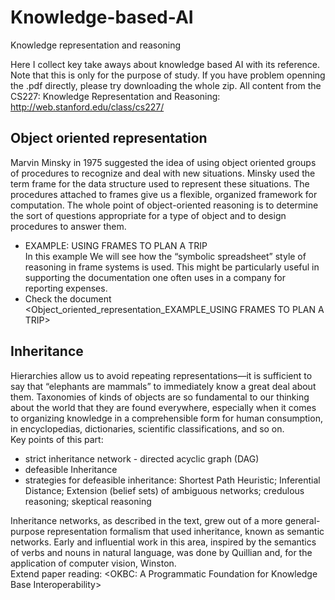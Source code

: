 # Knowledge-based-AI
Knowledge representation and reasoning

Here I collect key take aways about knowledge based AI with its reference. Note that this is only for the purpose of study. If you have problem openning the .pdf directly, please try downloading the whole zip. All content from the CS227: Knowledge Representation and Reasoning: http://web.stanford.edu/class/cs227/ 

## Object oriented representation 
Marvin Minsky in 1975 suggested the idea of using object oriented groups of procedures to recognize and deal with new situations. Minsky used the term frame for the data structure used to represent these situations. The procedures attached to frames give us a flexible, organized framework for computation. The whole point of object-oriented reasoning is to determine the sort of questions appropriate for a type of object and to design procedures to answer them. <br>
* EXAMPLE: USING FRAMES TO PLAN A TRIP <br>
In this example We will see how the “symbolic spreadsheet” style of reasoning in frame systems is used. This might be particularly useful in supporting the documentation one often uses in a company for reporting expenses. <br>
* Check the document <Object_oriented_representation_EXAMPLE_USING FRAMES TO PLAN A TRIP>

## Inheritance
Hierarchies allow us to avoid repeating representations—it is sufficient to say that “elephants are mammals” to immediately know a great deal about them. Taxonomies of kinds of objects are so fundamental to our thinking about the world that they are found everywhere, especially when it comes to organizing knowledge in a comprehensible form for human consumption, in encyclopedias, dictionaries, scientific classifications, and so on.<br>
Key points of this part: <br>
* strict inheritance network - directed acyclic graph (DAG)<br>
* defeasible Inheritance <br>
* strategies for defeasible inheritance: Shortest Path Heuristic; Inferential Distance; Extension (belief sets) of ambiguous networks; credulous reasoning; skeptical reasoning <br>

Inheritance networks, as described in the text, grew out of a more general-purpose representation formalism that used inheritance, known as semantic networks. Early and influential work in this area, inspired by the semantics of verbs and nouns in natural language, was done by Quillian and, for the application of computer vision, Winston. <br>
Extend paper reading: <OKBC: A Programmatic Foundation for Knowledge Base Interoperability>
